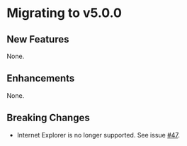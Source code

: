 # Migrating to v5.0.0 #



## New Features ##

None.


## Enhancements ##

None.

## Breaking Changes ##

- Internet Explorer is no longer supported. See issue [#47](https://github.com/ryanfitzer/ViewportJS/issues/47).
